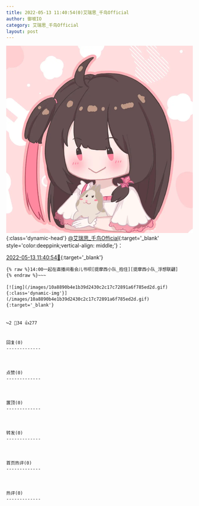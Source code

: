 ```yaml
---
title: 2022-05-13 11:40:54(0)艾瑞思_千鸟Official
author: 御坂IO
category: 艾瑞思_千鸟Official
layout: post
---
```


![img](/images/7e08840c56f251de28bdf766b647bd5fe9a5d50a.jpg){:class='dynamic-head'}
[@艾瑞思_千鸟Official](https://space.bilibili.com/1090010845/dynamic){:target='_blank' style='color:deeppink;vertical-align: middle;'}：

[2022-05-13 11:40:54🔗](https://t.bilibili.com/659598975685361686){:target='_blank'}

~~~
{% raw %}14:00一起在直播间看会儿书呗[提摩西小队_抱住][提摩西小队_浮想联翩]
{% endraw %}~~~

[![img](/images/10a8890b4e1b39d2430c2c17c72891a6f785ed2d.gif){:class='dynamic-img'}](/images/10a8890b4e1b39d2430c2c17c72891a6f785ed2d.gif){:target='_blank'}


↪️2 💬34 👍277


回复(0)
-------------



点赞(0)
-------------



置顶(0)
-------------



转发(0)
-------------



首页热评(0)
-------------



热评(0)
-------------



